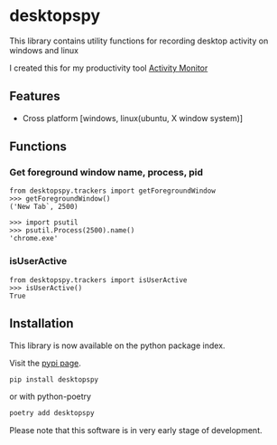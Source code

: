 # desktopspy

This library contains utility functions for recording desktop activity on windows and linux

I created this for my productivity tool [Activity Monitor](https://github.com/elpachongco/activity-monitor)

## Features 
- Cross platform [windows, linux(ubuntu, X window system)]

## Functions 

### Get foreground window name, process, pid

```python3
from desktopspy.trackers import getForegroundWindow
>>> getForegroundWindow()
('New Tab`, 2500)

>>> import psutil
>>> psutil.Process(2500).name()
'chrome.exe'
```

### isUserActive

```python3
from desktopspy.trackers import isUserActive
>>> isUserActive()
True
```

## Installation

This library is now available on the python package index.

Visit the [pypi page](https://pypi.org/project/activity-tracking/).

```bash
pip install desktopspy
```

or with python-poetry

```bash
poetry add desktopspy
```

Please note that this software is in very early stage of development. 
